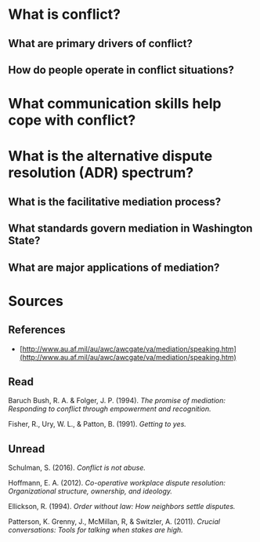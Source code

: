 

# What is conflict? 

## What are primary drivers of conflict? 

## How do people operate in conflict situations?



# What communication skills help cope with conflict?


# What is the alternative dispute resolution (ADR) spectrum?

## What is the facilitative mediation process?

## What standards govern mediation in Washington State?

## What are major applications of mediation?


# Sources

## References

- [http://www.au.af.mil/au/awc/awcgate/va/mediation/speaking.htm](http://www.au.af.mil/au/awc/awcgate/va/mediation/speaking.htm)

## Read

Baruch Bush, R. A. & Folger, J. P. (1994). _The promise of mediation: Responding to conflict through empowerment and recognition._

Fisher, R., Ury, W. L., & Patton, B. (1991). _Getting to yes._

## Unread

Schulman, S. (2016). _Conflict is not abuse._

Hoffmann, E. A. (2012). _Co-operative workplace dispute resolution: Organizational structure, ownership, and ideology._

Ellickson, R. (1994). _Order without law: How neighbors settle disputes._

Patterson, K. Grenny, J., McMillan, R, & Switzler, A. (2011). _Crucial conversations: Tools for talking when stakes are high._